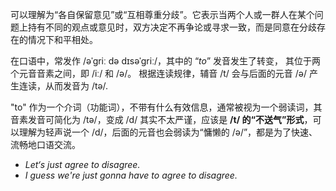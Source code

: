 可以理解为“各自保留意见”或“互相尊重分歧”。它表示当两个人或一群人在某个问题上持有不同的观点或意见时，双方决定不再争论或寻求一致，而是同意在分歧存在的情况下和平相处。

在口语中，常发作  /əˈɡriː də dɪsəˈɡriː/，其中的 “*to*” 发音发生了转变， 其位于两个元音音素之间，即 /iː/ 和 /ə/。 根据连读规律，辅音 /t/ 会与后面的元音 /ə/ 产生连读，从而发音为 /tə/. 

"to" 作为一个介词（功能词），不带有什么有效信息，通常被视为一个弱读词，其音素发音可简化为 /tə/，变成 /d/ 其实不太严谨，应该是 **/t/ 的“不送气”形式**，可以理解为轻声说一个 /d/，后面的元音也会弱读为“慵懒的 /ə/”，都是为了快速、流畅地口语交流。

+ *Let‘s just agree to disagree.*
+ *I guess we're just gonna have to agree to disagree.*
